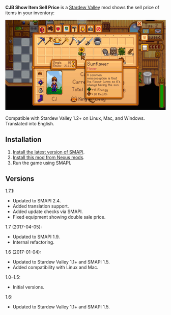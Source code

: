 ﻿**CJB Show Item Sell Price** is a [Stardew Valley](http://stardewvalley.net/) mod shows the sell
price of items in your inventory:

![](screenshot.gif)

Compatible with Stardew Valley 1.2+ on Linux, Mac, and Windows. Translated into English.

## Installation
1. [Install the latest version of SMAPI](https://github.com/Pathoschild/SMAPI/releases).
2. [Install this mod from Nexus mods](http://www.nexusmods.com/stardewvalley/mods/5).
3. Run the game using SMAPI.

## Versions
1.7.1:
* Updated to SMAPI 2.4.
* Added translation support.
* Added update checks via SMAPI.
* Fixed equipment showing double sale price.

1.7 (2017-04-05):
* Updated to SMAPI 1.9.
* Internal refactoring.

1.6 (2017-01-04):
* Updated to Stardew Valley 1.1+ and SMAPI 1.5.
* Added compatibility with Linux and Mac.

1.0–1.5:
* Initial versions.

1.6:
* Updated to Stardew Valley 1.1+ and SMAPI 1.5.
